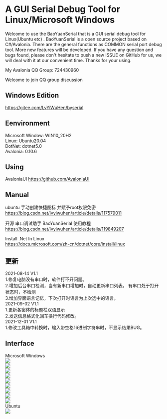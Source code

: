 A GUI Serial Debug Tool for Linux/Microsoft Windows
====
Welcome to use the BaoYuanSerial that is a GUI serial debug tool for Linux(Ubuntu etc) . BaoYuanSerial is a open source project based on C#/Avalonia. There are the general functions as COMMON serial port debug tool. More new features will be developed. If you have any question and bugs found, please don't hesitate to push a new ISSUE on GitHub for us, we will deal with it at our convenient time. Thanks for your using.
  
  
My Avalonia QQ Group: 724430960
  
Welcome to join QQ group discussion

Windows Edition
----
https://gitee.com/LvYiWuHen/byserial  
  
Eenvironment
----
Microsoft Window: WIN10_20H2  
Linux: Ubuntu20.04  
DotNet: dotnet5.0  
Avalonia: 0.10.6  

Using
----
AvaloniaUI  https://github.com/AvaloniaUI  

Manual
----
ubuntu 手动创建快捷图标 并赋予root权限免密  
https://blog.csdn.net/lvyiwuhen/article/details/117579011  
  
开源 串口调试助手 BaoYuanSerial 使用教程  
https://blog.csdn.net/lvyiwuhen/article/details/119849207  

Install .Net In Linux  
https://docs.microsoft.com/zh-cn/dotnet/core/install/linux  


更新
----
2021-08-14 V1.1  
1.修复电脑没有串口时，软件打不开问题。  
2.增加后台串口检测，当有新串口增加时，自动更新串口列表。
有串口处于打开状态时，不检测  
3.增加界面语言记忆，下次打开时语言为上次选中的语言。  
2021-09-02 V1.1  
1.更新各窗体的标题栏双语显示  
2.发送信息格式化回车换行代码修改。  
2021-12-01 V1.1  
1.修改工具箱中转换时，输入带空格16进制字符串时，不显示结果BUG。  

Interface
----
Microsoft Windows  
![](Img/MainUI_WIN10.png)    
![](Img/main_ch.png)    
![](Img/toolbox.png)    
![](Img/toolbox2.png)    
![](Img/ascii.png)    
![](Img/opt1.png)    
![](Img/opt2.png)    
![](Img/opt3.png)    
![](Img/opt4.png)    
Ubuntu  
![](Img/MainUI_Ubuntu.png)  
